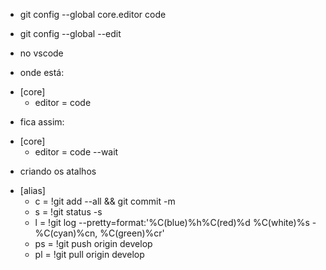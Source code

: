 - git config --global core.editor code
- git config --global --edit

- no vscode
- onde está:
* [core]
	* editor = code

- fica assim:
* [core]
	* editor = code --wait

- criando os atalhos
* [alias]
	* c = !git add --all && git commit -m 
	* s = !git status -s
	* l = !git log --pretty=format:'%C(blue)%h%C(red)%d %C(white)%s - %C(cyan)%cn, %C(green)%cr'
	* ps = !git push origin develop
	* pl = !git pull origin develop